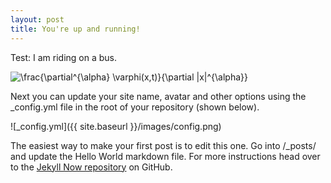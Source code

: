 ```yaml
---
layout: post
title: You're up and running!
---
```

Test: I am riding on a bus.

![\frac{\partial^{\alpha} \varphi(x,t)}{\partial |x|^{\alpha}}](https://render.githubusercontent.com/render/math?math=%5Cfrac%7B%5Cpartial%5E%7B%5Calpha%7D%20%5Cvarphi(x%2Ct)%7D%7B%5Cpartial%20%7Cx%7C%5E%7B%5Calpha%7D%7D)

Next you can update your site name, avatar and other options using the _config.yml file in the root of your repository (shown below).

![_config.yml]({{ site.baseurl }}/images/config.png)

The easiest way to make your first post is to edit this one. Go into /_posts/ and update the Hello World markdown file. For more instructions head over to the [Jekyll Now repository](https://github.com/barryclark/jekyll-now) on GitHub.

